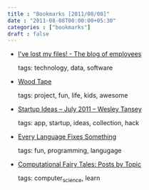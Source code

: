 ```yaml
---
title : "Bookmarks [2011/08/08]"
date : "2011-08-08T00:00:00+05:30"
categories : ["bookmarks"]
draft : false
---
```


-   [I've lost my files! - The blog of employees](http://translate.googleusercontent.com/translate_c?hl=en&ie=UTF8&prev=_t&rurl=translate.google.com&sl=fr&tl=en&twu=1&u=http:/blog.easter-eggs.org/index.php/post/2009/09/25/I-ve-lost-my-files&usg=ALkJrhiKFd1qoox7w3EncssmdQNlY_qEhw)

    tags: technology, data, software

<!--listend-->

-   [Wood Tape](http://gamesbyemail.com/WoodTape/Default.htm)

    tags: project, fun, life, kids, awesome

<!--listend-->

-   [Startup Ideas – July 2011 – Wesley Tansey](http://wesleytansey.com/startup-ideas-july-2011/)

    tags: app, startup, ideas, collection, hack

<!--listend-->

-   [Every Language Fixes Something](http://www.solipsys.co.uk/new/EveryLanguageFixesSomething.html?HN0)

    tags: fun, programming, langugage

<!--listend-->

-   [Computational Fairy Tales: Posts by Topic](http://computationaltales.blogspot.com/p/posts-by-topic.html)

    tags: computer<sub>science</sub>, learn
